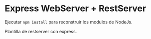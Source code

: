 # Express WebServer + RestServer

Ejecutar ```npm install``` para reconstruir los modulos de NodeJs.

Plantilla de restserver con express.